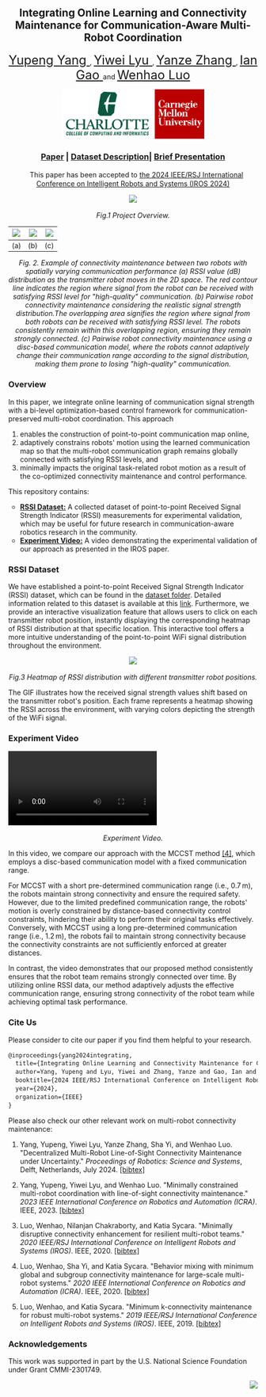 <h2 align="center"">Integrating Online Learning and Connectivity Maintenance for Communication-Aware Multi-Robot Coordination</h2> 

<p align="center">
   <a href="https://yupeng.blog/research/" style="font-size: 25px;">
        Yupeng Yang
    </a>
  ,
  <a href="https://www.cs.cmu.edu/~yiweilyu" style="font-size: 25px;">
        Yiwei Lyu
    </a>
  ,
  <a href="https://yanzezhang97.github.io/" style="font-size: 25px;">
        Yanze Zhang
    </a>
  , 
    <a href="https://www.linkedin.com/in/ian-gao-978667162/" style="font-size: 25px;">
        Ian Gao
    </a>
   and
    <a href="https://webpages.charlotte.edu/wluo4/" style="font-size: 25px;">
        Wenhao Luo
    </a>
</p>

<p align="center">
    <img src="src/uncc_cs_logo.png" height="100">  <img src="src/cmu.png" height="100"> 
</p>

<p align="center">
<h3 align="center"><a href="https://arxiv.org/abs/2410.05798">Paper</a> | <a href="https://yupengyanguncc.github.io/IROS_2024_RSSI/">Dataset Description</a>|
<a href="https://youtu.be/sgx23-j_8Uo">Brief Presentation</a></h3>
</p>

<p align="center">
　This paper has been accepted to <a href="https://iros2024-abudhabi.org/">the 2024 IEEE/RSJ International Conference on Intelligent Robots and Systems (IROS 2024)</a>  
</p>

<p align="center">
    <img src="https://github.com/user-attachments/assets/5bab4c10-fa25-4fd0-bd53-2e39f1acba7f" height="300">  
   <p align="center"><em>Fig.1 Project Overview.</em><p>
</p>


<div align="center">

| <img src="https://github.com/user-attachments/assets/6f2d5d15-e7e2-41a3-89bd-6cfe699e70d6" height="250"> | <img src="https://github.com/user-attachments/assets/1247ce84-c6bb-4aee-9ca4-822a3c11dbcd" height="250"> | <img src="https://github.com/user-attachments/assets/73eb5140-c061-47af-b661-737ad5ff9a9b" height="250"> |
|:---------------------------------------------------------------------------------------------------------:|:---------------------------------------------------------------------------------------------------------:|:---------------------------------------------------------------------------------------------------------:|
| (a) | (b)  | (c) |
<p align="center">
<em>Fig. 2. Example of connectivity maintenance between two robots with spatially varying communication performance  (a) RSSI value (dB) distribution as the transmitter robot moves in the 2D space. The red contour line indicates the region where signal from the robot can be received with satisfying RSSI level for "high-quality" communication. (b) Pairwise robot connectivity maintenance considering the realistic signal strength distribution.The overlapping area signifies the region where signal from both robots can be received with satisfying RSSI level. The robots consistently remain within this overlapping region, ensuring they remain strongly connected. (c) Pairwise robot connectivity maintenance using a disc-based communication model, where the robots cannot adaptively change their communication range according to the signal distribution, making them prone to losing "high-quality" communication.</em>
</p>
</div>

### Overview
In this paper, we integrate online learning of communication signal strength with a bi-level optimization-based control framework for communication-preserved multi-robot coordination. This approach
1. enables the construction of point-to-point communication map online, 
2. adaptively constrains robots' motion using the learned communication map so that the multi-robot communication graph remains globally connected with satisfying RSSI levels, and
3. minimally impacts the original task-related robot motion as a result of the co-optimized connectivity maintenance and control performance.

This repository contains:

<ul style="list-style-type:circle"> <li><b><a href="#rssi-dataset">RSSI Dataset:</a></b> A collected dataset of point-to-point Received Signal Strength Indicator (RSSI) measurements for experimental validation, which may be useful for future research in communication-aware robotics research in the community.</li> <li><b><a href="#experiment-video">Experiment Video:</a></b> A video demonstrating the experimental validation of our approach as presented in the IROS paper.</li> </ul>



<h3 id="rssi-dataset">RSSI Dataset</h3>
<p>We have established a point-to-point Received Signal Strength Indicator (RSSI) dataset, which can be found in the <a href="Dataset">dataset folder</a>. Detailed information related to this dataset is available at this <a href="https://yupengyanguncc.github.io/IROS_2024_RSSI/">link</a>. Furthermore, we provide an interactive visualization feature that allows users to click on each transmitter robot position, instantly displaying the corresponding heatmap of RSSI distribution at that specific location. This interactive tool offers a more intuitive understanding of the point-to-point WiFi signal distribution throughout the environment.</p>


<p align="center">
    <img src="https://github.com/user-attachments/assets/a20a54a1-06e9-40b5-9347-a450627be450" height="300">
   <p align="center"><em>Fig.3 Heatmap of RSSI distribution with different transmitter robot positions.</em></p>
<p>The GIF illustrates how the received signal strength values shift based on the transmitter robot's position. Each frame represents a heatmap showing the RSSI across the environment, with varying colors depicting the strength of the WiFi signal. 


<h3 id="experiment-video"> Experiment Video</h3>



<video src="https://github.com/user-attachments/assets/3466f108-51fc-42f2-bdc8-751a1ca2ab79"></video>
<p align="center"><em>Experiment Video.</em></p>


In this video, we compare our approach with the MCCST method [[4]](https://ieeexplore.ieee.org/document/9197429), which employs a disc-based communication model with a fixed communication range. 

For MCCST with a short pre-determined communication range (i.e., 0.7 m), the robots maintain strong connectivity and ensure the required safety. However, due to the limited predefined communication range, the robots' motion is overly constrained by distance-based connectivity control constraints, hindering their ability to perform their original tasks effectively. Conversely, with MCCST using a long pre-determined communication range (i.e., 1.2 m), the robots fail to maintain strong connectivity because the connectivity constraints are not sufficiently enforced at greater distances.

In contrast, the video demonstrates that our proposed method consistently ensures that the robot team remains strongly connected over time. By utilizing online RSSI data, our method adaptively adjusts the effective communication range, ensuring strong connectivity of the robot team while achieving optimal task performance.

### Cite Us

Please consider to cite our paper if you find them helpful to your research.

```latex 
@inproceedings{yang2024integrating,
  title={Integrating Online Learning and Connectivity Maintenance for Communication-Aware Multi-Robot Coordination},
  author=Yang, Yupeng and Lyu, Yiwei and Zhang, Yanze and Gao, Ian and Luo, Wenhao},
  booktitle={2024 IEEE/RSJ International Conference on Intelligent Robots and Systems (IROS)},
  year={2024},
  organization={IEEE}
}
```
Please also check our other relevant work on multi-robot connectivity maintenance: 

1. Yang, Yupeng, Yiwei Lyu, Yanze Zhang, Sha Yi, and Wenhao Luo. "Decentralized Multi-Robot Line-of-Sight Connectivity Maintenance under Uncertainty." *Proceedings of Robotics: Science and Systems*, Delft, Netherlands, July 2024. [[bibtex]](https://wenhaol.github.io/IROS_2024_RSSI/Decentralized_RSS24.html)

2. Yang, Yupeng, Yiwei Lyu, and Wenhao Luo. "Minimally constrained multi-robot coordination with line-of-sight connectivity maintenance." *2023 IEEE International Conference on Robotics and Automation (ICRA)*. IEEE, 2023. [[bibtex]](https://wenhaol.github.io/IROS_2024_RSSI/los_icra23.html)

3. Luo, Wenhao, Nilanjan Chakraborty, and Katia Sycara. "Minimally disruptive connectivity enhancement for resilient multi-robot teams." *2020 IEEE/RSJ International Conference on Intelligent Robots and Systems (IROS)*. IEEE, 2020. [[bibtex]](https://wenhaol.github.io/IROS_2024_RSSI/Disruptive_iros20.html)

4. Luo, Wenhao, Sha Yi, and Katia Sycara. "Behavior mixing with minimum global and subgroup connectivity maintenance for large-scale multi-robot systems." *2020 IEEE International Conference on Robotics and Automation (ICRA)*. IEEE, 2020. [[bibtex]](https://wenhaol.github.io/IROS_2024_RSSI/Behavior_icra20.html)

5. Luo, Wenhao, and Katia Sycara. "Minimum k-connectivity maintenance for robust multi-robot systems." *2019 IEEE/RSJ International Conference on Intelligent Robots and Systems (IROS)*. IEEE, 2019. [[bibtex]](https://wenhaol.github.io/IROS_2024_RSSI/Minimumk_iros19.html)



### Acknowledgements
This work was supported in part by the U.S. National Science Foundation under Grant CMMI-2301749.

<p align="right">
    <img src="https://github.com/user-attachments/assets/6a6b180c-41ba-4c5f-96a8-a4e1e92da3c6" height="130"> 
</p>


